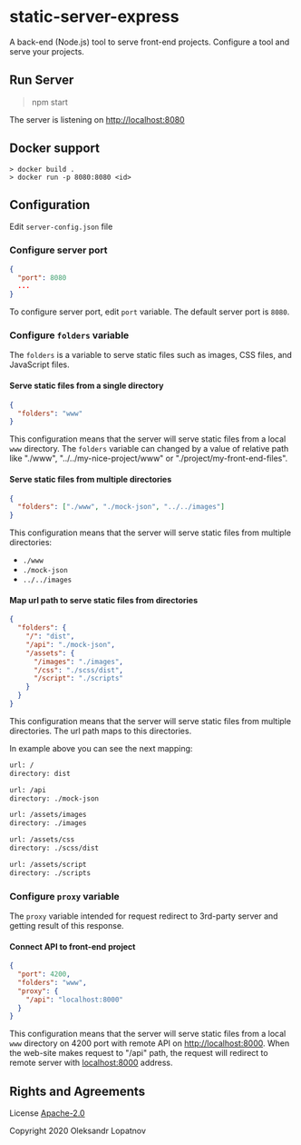 # static-server-express

A back-end (Node.js) tool to serve front-end projects. Configure a tool and serve your projects.

## Run Server

> npm start

The server is listening on <http://localhost:8080>

## Docker support

```
> docker build .
> docker run -p 8080:8080 <id>
```

## Configuration

Edit `server-config.json` file

### Configure server port

```json
{
  "port": 8080
  ...
}
```

To configure server port, edit `port` variable. The default server port is `8080`.

### Configure `folders` variable

The `folders` is a variable to serve static files such as images, CSS files, and JavaScript files.

#### Serve static files from a single directory

```json
{
  "folders": "www"
}
```

This configuration means that the server will serve static files from a local `www` directory. The `folders` variable can changed by a value of relative path like "./www", "../../my-nice-project/www" or "./project/my-front-end-files".

#### Serve static files from multiple directories

```json
{
  "folders": ["./www", "./mock-json", "../../images"]
}
```

This configuration means that the server will serve static files from multiple directories:

- `./www`
- `./mock-json`
- `../../images`

#### Map url path to serve static files from directories

```json
{
  "folders": {
    "/": "dist",
    "/api": "./mock-json",
    "/assets": {
      "/images": "./images",
      "/css": "./scss/dist",
      "/script": "./scripts"
    }
  }
}
```

This configuration means that the server will serve static files from multiple directories. The url path maps to this directories.

In example above you can see the next mapping:

```txt
url: /
directory: dist

url: /api
directory: ./mock-json

url: /assets/images
directory: ./images

url: /assets/css
directory: ./scss/dist

url: /assets/script
directory: ./scripts
```

### Configure `proxy` variable

The `proxy` variable intended for request redirect to 3rd-party server and getting result of this response.

#### Connect API to front-end project

```json
{
  "port": 4200,
  "folders": "www",
  "proxy": {
    "/api": "localhost:8000"
  }
}
```

This configuration means that the server will serve static files from a local `www` directory on 4200 port with remote API on <http://localhost:8000>. When the web-site makes request to "/api" path, the request will redirect to remote server with <localhost:8000> address.

## Rights and Agreements

License [Apache-2.0](https://github.com/lopatnov/static-server-express/blob/master/LICENSE)

Copyright 2020 Oleksandr Lopatnov
